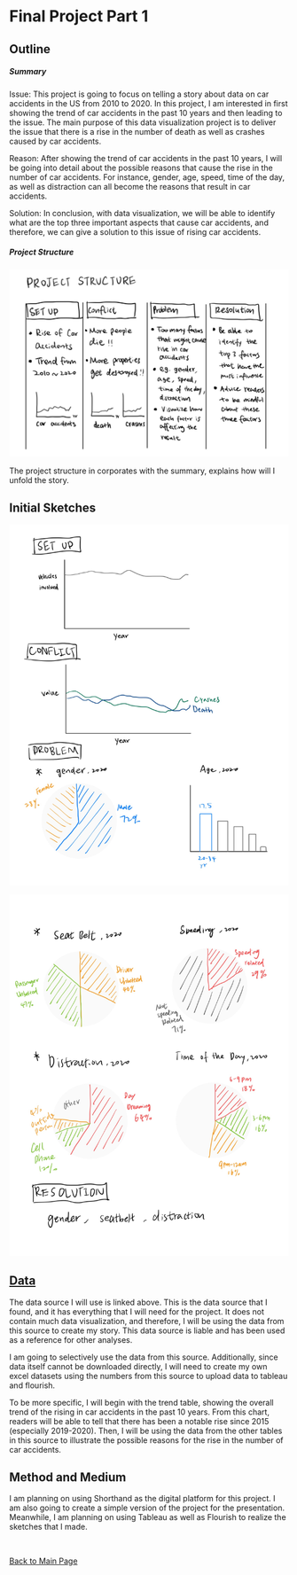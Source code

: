 # Final Project Part 1

## Outline

##### Summary

Issue: 
This project is going to focus on telling a story about data on car accidents in the US from 2010 to 2020. In this project, I am interested in first showing the trend of car accidents in the past 10 years and then leading to the issue. The main purpose of this data visualization project is to deliver the issue that there is a rise in the number of death as well as crashes caused by car accidents.

Reason: 
After showing the trend of car accidents in the past 10 years, I will be going into detail about the possible reasons that cause the rise in the number of car accidents. For instance, gender, age, speed, time of the day, as well as distraction can all become the reasons that result in car accidents.

Solution: 
In conclusion, with data visualization, we will be able to identify what are the top three important aspects that cause car accidents, and therefore, we can give a solution to this issue of rising car accidents.

##### Project Structure

![alt text](images/ProjectStructure.jpg)

The project structure in corporates with the summary, explains how will I unfold the story.

## Initial Sketches

![alt text](images/Sketch1.jpg)

![alt text](images/Sketch2.jpg)

## [Data](https://www.iihs.org/topics/fatality-statistics/detail/yearly-snapshot)

The data source I will use is linked above. This is the data source that I found, and it has everything that I will need for the project. It does not contain much data visualization, and therefore, I will be using the data from this source to create my story. This data source is liable and has been used as a reference for other analyses.

I am going to selectively use the data from this source. Additionally, since data itself cannot be downloaded directly, I will need to create my own excel datasets using the numbers from this source to upload data to tableau and flourish.

To be more specific, I will begin with the trend table, showing the overall trend of the rising in car accidents in the past 10 years. From this chart, readers will be able to tell that there has been a notable rise since 2015 (especially 2019-2020). Then, I will be using the data from the other tables in this source to illustrate the possible reasons for the rise in the number of car accidents.


## Method and Medium

I am planning on using Shorthand as the digital platform for this project. I am also going to create a simple version of the project for the presentation. Meanwhile, I am planning on using Tableau as well as Flourish to realize the sketches that I made.

<br/>

[Back to Main Page](/README.md)
